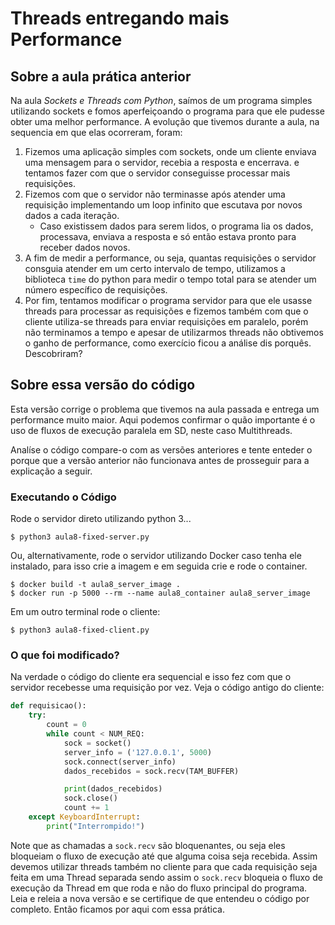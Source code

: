 # Threads entregando mais Performance

## Sobre a aula prática anterior 

Na aula *Sockets e Threads com Python*, saímos de um programa simples
utilizando sockets e fomos aperfeiçoando o programa para que ele pudesse
obter uma melhor performance. A evolução que tivemos durante a aula, na
sequencia em que elas ocorreram, foram: 

1. Fizemos uma aplicação simples com sockets, onde um cliente enviava uma
mensagem para o servidor, recebia a resposta e encerrava. e tentamos fazer
com que o servidor conseguisse processar mais requisições. 
2. Fizemos com que o servidor não terminasse após atender uma requisição
implementando um loop infinito que escutava por novos dados a cada iteração.
    * Caso existissem dados para serem lidos, o programa lia os dados, 
    processava, enviava a resposta e só então estava pronto para receber dados
    novos.
3. A fim de medir a performance, ou seja, quantas requisições o servidor
consguia atender em um certo intervalo de tempo, utilizamos a biblioteca
`time` do python para medir o tempo total para se atender um número específico
de requisições.
4. Por fim, tentamos modificar o programa servidor para que ele usasse threads
para processar as requisições e fizemos também com que o cliente utiliza-se
threads para enviar requisições em paralelo, porém não terminamos a tempo e
apesar de utilizarmos threads não obtivemos o ganho de performance, como
exercício ficou a análise dis porquês. Descobriram?

## Sobre essa versão do código


Esta versão corrige o problema que tivemos na aula passada e entrega um
performance muito maior. Aqui podemos confirmar o quão importante é o uso de
fluxos de execução paralela em SD, neste caso Multithreads.

Analíse o código compare-o com as versões anteriores e tente enteder o
porque que a versão anterior não funcionava antes de prosseguir para a
explicação a seguir.

### Executando o Código

Rode o servidor direto utilizando python 3... 

```
$ python3 aula8-fixed-server.py
```

Ou, alternativamente, rode o servidor utilizando Docker caso tenha ele
instalado, para isso crie a imagem e em seguida crie e rode o container.

```
$ docker build -t aula8_server_image .
$ docker run -p 5000 --rm --name aula8_container aula8_server_image 
``` 

Em um outro terminal rode o cliente:

```
$ python3 aula8-fixed-client.py
```

### O que foi modificado?

Na verdade o código do cliente era sequencial e isso fez com que o servidor
recebesse uma requisição por vez. Veja o código antigo do cliente:

```python
def requisicao():
    try:
        count = 0
        while count < NUM_REQ:
            sock = socket()
            server_info = ('127.0.0.1', 5000)
            sock.connect(server_info)
            dados_recebidos = sock.recv(TAM_BUFFER)

            print(dados_recebidos)
            sock.close()
            count += 1
    except KeyboardInterrupt:
        print("Interrompido!")
```

Note que as chamadas a `sock.recv` são bloquenantes, ou seja eles bloqueiam
o fluxo de execução até que alguma coisa seja recebida. Assim devemos
utilizar threads também no cliente para que cada requisição seja feita em
uma Thread separada sendo assim o `sock.recv` bloqueia o fluxo de execução 
da Thread em que roda e não do fluxo principal do programa. Leia e releia
a nova versão e se certifique de que entendeu o código por completo. Então
ficamos por aqui com essa prática. 





